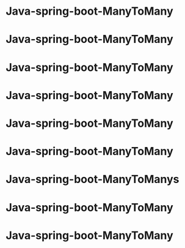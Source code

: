 # Java-spring-boot-ManyToMany
# Java-spring-boot-ManyToMany
# Java-spring-boot-ManyToMany
# Java-spring-boot-ManyToMany
# Java-spring-boot-ManyToMany
# Java-spring-boot-ManyToMany
# Java-spring-boot-ManyToManys
# Java-spring-boot-ManyToMany
# Java-spring-boot-ManyToMany
